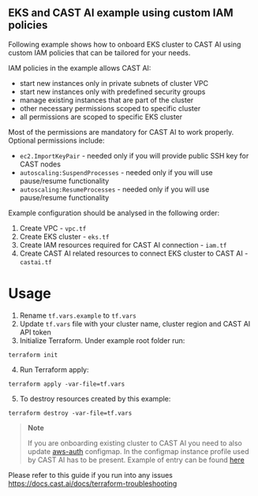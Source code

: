 ## EKS and CAST AI example using custom IAM policies

Following example shows how to onboard EKS cluster to CAST AI using custom IAM policies that can be tailored for
your needs.

IAM policies in the example allows CAST AI:

- start new instances only in private subnets of cluster VPC
- start new instances only with predefined security groups
- manage existing instances that are part of the cluster
- other necessary permissions scoped to specific cluster
- all permissions are scoped to specific EKS cluster

Most of the permissions are mandatory for CAST AI to work properly.
Optional permissions include:

- `ec2.ImportKeyPair` - needed only if you will provide public SSH key for CAST nodes
- `autoscaling:SuspendProcesses` - needed only if you will use pause/resume functionality
- `autoscaling:ResumeProcesses` - needed only if you will use pause/resume functionality

Example configuration should be analysed in the following order:
1. Create VPC - `vpc.tf`
2. Create EKS cluster - `eks.tf`
3. Create IAM resources required for CAST AI connection - `iam.tf`
4. Create CAST AI related resources to connect EKS cluster to CAST AI - `castai.tf`

# Usage
1. Rename `tf.vars.example` to `tf.vars`
2. Update `tf.vars` file with your cluster name, cluster region and CAST AI API token
3. Initialize Terraform. Under example root folder run:
```
terraform init
```
4. Run Terraform apply:
```
terraform apply -var-file=tf.vars
```
5. To destroy resources created by this example:
```
terraform destroy -var-file=tf.vars
```

> **Note**
>
> If you are onboarding existing cluster to CAST AI you need to also update [aws-auth](https://docs.aws.amazon.com/eks/latest/userguide/add-user-role.html) configmap. In the configmap instance profile
> used by CAST AI has to be present. Example of entry can be found [here](https://github.com/castai/terraform-provider-castai/blob/157babd57b0977f499eb162e9bee27bee51d292a/examples/eks/eks_cluster_custom_iam/eks.tf#L27-L30)


Please refer to this guide if you run into any issues https://docs.cast.ai/docs/terraform-troubleshooting
